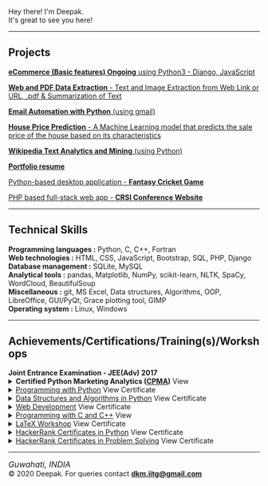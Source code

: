 

<div>
		<p>Hey there! I'm Deepak.<br/>
		It's great to see you here!</p>
</div>
<hr>
	
<h2>Projects</h2>
<p><a href="https://github.com/deepak-mandal/eCommerce"><b>eCommerce (Basic features) Ongoing</b> using Python3 - Django, JavaScript </a></p>
<p><a href="https://github.com/deepak-mandal/DueDash"><b>Web and PDF Data Extraction</b> - Text and Image Extraction from Web Link or URL, .pdf & Summarization of Text </a></p>
<p><a href="https://github.com/deepak-mandal/Email-Automation-with-Python"><b>Email Automation with Python</b> (using gmail) </a></p>
<p><a href="https://github.com/deepak-mandal/SalePricePrediction"><b>House Price Prediction</b> - A Machine Learning model that predicts the sale price of the house based on its characteristics</a></p>
<p><a href="https://github.com/deepak-mandal/Word-Cloud-from-Text-Mining"><b>Wikipedia Text Analytics and Mining</b> (using Python)</a></p>
<p><a href="https://github.com/deepak-mandal/deepak-mandal.github.io"><b>Portfolio resume</b></a></p>
<p><a href="https://github.com/deepak-mandal/Game">Python-based desktop application - <b>Fantasy Cricket Game</b> </a></p>
<p><a href="">PHP based full-stack web app - <b>CRSI Conference Website</b> </a></p>
		
<hr/>

<h2>Technical Skills</h2>
<b>Programming languages :</b> Python, C, C++, Fortran<br/>
<b>Web technologies :</b> HTML, CSS, JavaScript, Bootstrap, SQL, PHP, Django<br/>
<b>Database management :</b> SQLite, MySQL<br/>
<b>Analytical tools :</b> pandas, Matplotlib, NumPy, scikit-learn, NLTK, SpaCy, WordCloud, BeautifulSoup<br/>
<b>Miscellaneous :</b> git, MS Excel, Data structures, Algorithms, OOP, LibreOffice, GUI/PyQt, Grace plotting tool, GIMP<br/>
<b>Operating system :</b> Linux, Windows<br/>

<hr/>
		
<h2>Achievements/Certifications/Training(s)/Workshops</h2>
<b>Joint Entrance Examination - JEE(Adv) 2017</b><br/>

<details>
  <summary>
    <b>Certified Python Marketing Analytics (<a href="https://drive.google.com/file/d/1gEPhMKFntl1qX1xWGKyjScFEp4gmOByN/view?usp=sharing" target="_blank">CPMA</a>)</b> View <br/>
  </summary>
  <div align="center">
	<img src="/img/2.png">	
</div>
</details>

<details>
  <summary>
    <a href="https://drive.google.com/file/d/1t8tNXF_OBaTuzIt-9aDfUtLJz5JcQmCi/view?usp=sharing" target="_blank">Programming with Python</a> View Certificate <br/>
  </summary>
  <div align="center">
	<img src="/img/1.png">	
</div>
</details>

<details>
  <summary>
    <a href="https://drive.google.com/file/d/1mH_NdkbsSqRen6IRdB6op2M679mXW0XQ/view?usp=sharing" target="_blank">Data Structures and Algorithms in Python</a> View Certificate <br/>
  </summary>
  <div align="center">
	<img src="/img/6.png">	
</div>
</details>

<details>
  <summary>
    <a href="https://drive.google.com/file/d/1ubIY_m1tYISwxyxLs1mhA90fDjmP-fPp/view?usp=sharing" target="_blank">Web Development</a> View Certificate <br/>
  </summary>
  <div align="center">
	<img src="/img/5.png">	
</div>
</details>


<details>
  <summary>
    <a href="https://drive.google.com/file/d/1arGccgA93zUGyAr2Y8N7NQ4CH8sc_Jwu/view?usp=sharing" target="_blank">Programming with C and C++</a> View<br/>
  </summary>
  <div align="center">
	<img src="/img/7.png">	
</div>
</details>



<details>
  <summary>
    <a href="https://drive.google.com/file/d/1zJ26AC099Bv1wbsFc68NfxGz2LkNiJND/view?usp=sharing" target="_blank">LaTeX Workshop</a> View Certificate <br/>
  </summary>
  <div align="center">
	<img src="/img/8.jpg">	
</div>
</details>




<details>
  <summary>
    <a href="https://www.hackerrank.com/certificates/a43ba88c024e" target="_blank">HackerRank Certificates in Python</a> View Certificate <br/>
  </summary>
  <div align="center">
	<img src="/img/4.png">	
</div>
</details>






<details>
  <summary>
    <a href="https://drive.google.com/file/d/1V14GdTpM4_cv7VZXTaCmafxbrpplAa5x/view?usp=sharing" target="_blank">HackerRank Certificates in Problem Solving</a> View Certificate <br/>
  </summary>
  <div align="center">
	<img src="/img/3.png">	
</div>
</details>






<hr/>

<p><i class="fa fa-map-marker" style="font-size:16px">  Guwahati, INDIA</i><br/>&copy; 2020 Deepak. For queries contact <a href="mailto:dkmiitg@gmail.com"><b>dkm.iitg@gmail.com</b></a>  </p>	
			
			



  


<!--
**deepak-mandal/deepak-mandal** is a ✨ _special_ ✨ repository because its `README.md` (this file) appears on your GitHub profile.

Here are some ideas to get you started:

- 🔭 I’m currently working on ...
- 🌱 I’m currently learning ...
- 👯 I’m looking to collaborate on ...
- 🤔 I’m looking for help with ...
- 💬 Ask me about ...
- 📫 How to reach me: ...
- 😄 Pronouns: ...
- ⚡ Fun fact: ...
-->
